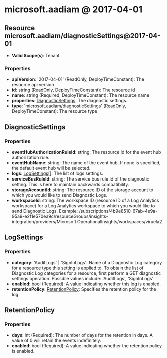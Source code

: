 # microsoft.aadiam @ 2017-04-01

## Resource microsoft.aadiam/diagnosticSettings@2017-04-01
* **Valid Scope(s)**: Tenant
### Properties
* **apiVersion**: '2017-04-01' (ReadOnly, DeployTimeConstant): The resource api version
* **id**: string (ReadOnly, DeployTimeConstant): The resource id
* **name**: string (Required, DeployTimeConstant): The resource name
* **properties**: [DiagnosticSettings](#diagnosticsettings): The diagnostic settings.
* **type**: 'microsoft.aadiam/diagnosticSettings' (ReadOnly, DeployTimeConstant): The resource type

## DiagnosticSettings
### Properties
* **eventHubAuthorizationRuleId**: string: The resource Id for the event hub authorization rule.
* **eventHubName**: string: The name of the event hub. If none is specified, the default event hub will be selected.
* **logs**: [LogSettings](#logsettings)[]: The list of logs settings.
* **serviceBusRuleId**: string: The service bus rule Id of the diagnostic setting. This is here to maintain backwards compatibility.
* **storageAccountId**: string: The resource ID of the storage account to which you would like to send Diagnostic Logs.
* **workspaceId**: string: The workspace ID (resource ID of a Log Analytics workspace) for a Log Analytics workspace to which you would like to send Diagnostic Logs. Example: /subscriptions/4b9e8510-67ab-4e9a-95a9-e2f1e570ea9c/resourceGroups/insights-integration/providers/Microsoft.OperationalInsights/workspaces/viruela2

## LogSettings
### Properties
* **category**: 'AuditLogs' | 'SignInLogs': Name of a Diagnostic Log category for a resource type this setting is applied to. To obtain the list of Diagnostic Log categories for a resource, first perform a GET diagnostic settings operation. Possible values include: 'AuditLogs', 'SignInLogs'
* **enabled**: bool (Required): A value indicating whether this log is enabled.
* **retentionPolicy**: [RetentionPolicy](#retentionpolicy): Specifies the retention policy for the log.

## RetentionPolicy
### Properties
* **days**: int (Required): The number of days for the retention in days. A value of 0 will retain the events indefinitely.
* **enabled**: bool (Required): A value indicating whether the retention policy is enabled.

